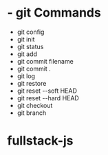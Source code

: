 # - git Commands

- git config
- git init
- git status
- git add
- git commit filename
- git commit .
- git log
- git restore
- git reset --soft HEAD
- git reset --hard HEAD
- git checkout
- git branch
# fullstack-js
